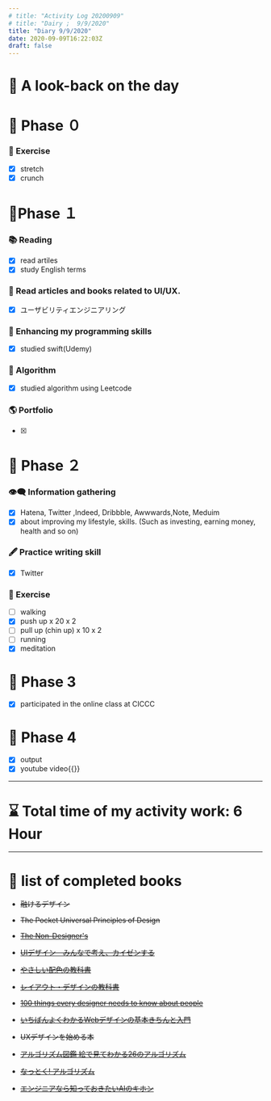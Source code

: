 ```yaml
---
# title: "Activity Log 20200909"
# title: "Dairy ;  9/9/2020"
title: "Diary 9/9/2020"  
date: 2020-09-09T16:22:03Z
draft: false
---
```


# 🌱 A look-back on the day

# 🥓 Phase ０

### 💪 Exercise

- [x]  stretch
- [x]  crunch

# 🐢Phase １

### 📚 Reading

- [x]  read artiles
- [x]  study English terms

### 💎 Read articles and books related to UI/UX.

- [x]  ユーザビリティエンジニアリング

### 🎲 Enhancing my programming skills

- [x]  studied swift(Udemy)

### 🎲 Algorithm

- [x]  studied algorithm using Leetcode

### 🌎 Portfolio

- [x]  

# 🥚 Phase ２

### 👁‍🗨 Information gathering

- [x]  Hatena, Twitter ,Indeed, Dribbble, Awwwards,Note, Meduim
- [x]  about improving my lifestyle, skills. (Such as investing, earning money, health and so on)

### 🖋 Practice writing skill

- [x]  Twitter

### 💪 Exercise

- [ ]  walking
- [x]  push up x 20 x 2
- [ ]  pull up (chin up) x 10 x 2
- [ ]  running
- [x]  meditation

# 🍎 Phase 3

- [x]  participated in the online class at CICCC

# 🐋 Phase 4

- [x]  output
- [x]  youtube video{{<youtube IO9jVrmF0mc >}}

---

# ⌛ Total time of my activity work: 6  Hour

---

# 📖 list of completed books

- ~~融けるデザイン~~
- ~~The Pocket Universal Principles of Design~~
- ~~[The Non-Designer's](https://www.amazon.com/dp/0133966151/)~~
- ~~[UIデザイン　みんなで考え、カイゼンする](https://www.amazon.co.jp/dp/B07PQF8TBW/)~~
- ~~[やさしい配色の教科書](https://www.amazon.co.jp/dp/4844367714/)~~
- ~~[レイアウト・デザインの教科書](https://www.amazon.co.jp/dp/B07NYN1681/)~~
- ~~[100 things every designer needs to know about people](https://www.amazon.com/dp/4873115574)~~
- ~~[いちばんよくわかるWebデザインの基本きちんと入門](https://www.amazon.com/dp/4797389656)~~
- ~~UXデザインを始める本~~

- ~~[アルゴリズム図鑑 絵で見てわかる26のアルゴリズム](https://www.amazon.co.jp/gp/product/4798149772/)~~
- ~~[なっとく! アルゴリズム](https://www.amazon.co.jp/dp/4798143359/)~~
- ~~[エンジニアなら知っておきたいAIのキホン](https://www.amazon.com/dp/4295005355)~~